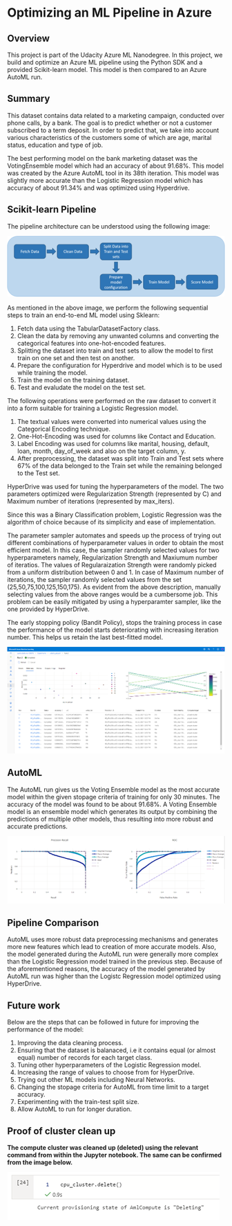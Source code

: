 # Optimizing an ML Pipeline in Azure

## Overview
This project is part of the Udacity Azure ML Nanodegree.
In this project, we build and optimize an Azure ML pipeline using the Python SDK and a provided Scikit-learn model.
This model is then compared to an Azure AutoML run.

## Summary
This dataset contains data related to a marketing campaign, conducted over phone calls, by a bank. The goal is to predict whether or not a customer subscribed to a term deposit. In order to predict that, we take into account various characteristics of the customers some of which are age, marital status, education and type of job.

The best performing model on the bank marketing dataset was the VotingEnsemble model which had an accuracy of about 91.68%. This model was created by the Azure AutoML tool in its 38th iteration. This model was slightly more accurate than the Logistic Regression model which has accuracy of about 91.34% and was optimized using Hyperdrive.

## Scikit-learn Pipeline

The pipeline architecture can be understood using the following image:

![delete_cluster_proof](./sklearn-pipeline.png)

As mentioned in the above image, we perform the following sequential steps to train an end-to-end ML model using Sklearn:
1. Fetch data using the TabularDatasetFactory class.
2. Clean the data by removing any unwanted columns and converting the categorical features into one-hot-encoded features.
3. Splitting the dataset into train and test sets to allow the model to first train on one set and then test on another.
4. Prepare the configuration for Hyperdrive and model which is to be used while training the model.
5. Train the model on the training dataset.
6. Test and evaludate the model on the test set.

The following operations were performed on the raw dataset to convert it into a form suitable for training a Logistic Regression model.
1. The textual values were converted into numerical values using the Categorical Encoding technique.
2. One-Hot-Encoding was used for columns like Contact and Education.
3. Label Encoding was used for columns like marital, housing, default, loan, month, day_of_week and also on the target column, y.
4. After preprocessing, the dataset was split into Train and Test sets where 67% of the data belonged to the Train set while the remaining belonged to the Test set.

HyperDrive was used for tuning the hyperparameters of the model. The two parameters optimized were Regularization Strength (represented by C) and Maximum number of iterations (represented by max_iters).

Since this was a Binary Classification problem, Logistic Regression was the algorithm of choice because of its simplicity and ease of implementation.

The parameter sampler automates and speeds up the process of trying out different combinations of hyperparameter values in order to obtain the most efficient model. In this case, the sampler randomly selected values for two hyperparameters namely, Regularization Strength and Maxiumum number of iteratios. The values of Regularaization Strength were randomly picked from a uniform distribution between 0 and 1. In case of Maximum number of iterations, the sampler randomly selected values from the set (25,50,75,100,125,150,175).
As evident from the above description, manually selecting values from the above ranges would be a cumbersome job. This problem can be easily mitigated by using a hyperparamter sampler, like the one provided by HyperDrive.

The early stopping policy (Bandit Policy), stops the training process in case the performance of the model starts deteriorating with increasing iteration number. This helps us retain the last best-fitted model. 

![delete_cluster_proof](./hyperdrive-all-runs-overview.PNG)

## AutoML
The AutoML run gives us the Voting Ensemble model as the most accurate model within the given stopage criteria of training for only 30 minutes. The accuracy of the model was found to be about 91.68%. A Voting Ensemble model is an ensemble model which generates its output by combining the predictions of multiple other models, thus resulting into more robust and accurate predictions.

![delete_cluster_proof](./AutoML-ROC.PNG)

## Pipeline Comparison
AutoML uses more robust data preprocessing mechanisms and generates more new features which lead to creation of more accurate models. Also, the model generated during the AutoML run were generally more complex than the Logistic Regression model trained in the previous step. Because of the aforementioned reasons, the accuracy of the model generated by AutoML run was higher than the Logistc Regression model optimized using HyperDrive.

## Future work
Below are the steps that can be followed in future for improving the performance of the model:
1. Improving the data cleaning process.
2. Ensuring that the dataset is balanaced, i.e it contains equal (or almost equal) number of records for each target class.
3. Tuning other hyperparameters of the Logistic Regression model.
4. Increasing the range of values to choose from for HyperDrive.
5. Trying out other ML models including Neural Networks.
6. Changing the stopage criteria for AutoML from time limit to a target accuracy.
7. Experimenting with the train-test split size.
8. Allow AutoML to run for longer duration.

## Proof of cluster clean up
**The compute cluster was cleaned up (deleted) using the relevant command from within the Jupyter notebook. The same can be confirmed from the image below.**

![delete_cluster_proof](./delete_cluster.PNG)

